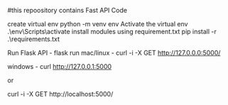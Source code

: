 #this repoository contains Fast API Code

create virtual env
	python -m venv env
Activate the virtual env
	.\env\Scripts\activate
install modules using requirement.txt
	pip install -r .\requirements.txt
	
	
Run Flask API - flask run
mac/linux - curl -i -X GET http://127.0.0.0:5000/

windows - curl http://127.0.0.1:5000

or

curl -i -X GET http://localhost:5000/
